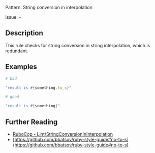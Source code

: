 Pattern: String conversion in interpolation

Issue: -

## Description

This rule checks for string conversion in string interpolation, which is redundant.

## Examples

```ruby
# bad

"result is #{something.to_s}"
```
```ruby
# good

"result is #{something}"
```

## Further Reading

* [RuboCop - Lint/StringConversionInInterpolation](https://rubocop.readthedocs.io/en/latest/cops_lint/#lintstringconversionininterpolation)
* [https://github.com/bbatsov/ruby-style-guide#no-to-s](https://github.com/bbatsov/ruby-style-guide#no-to-s)
